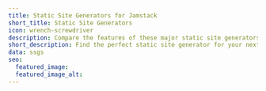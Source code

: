 ```yaml
---
title: Static Site Generators for Jamstack
short_title: Static Site Generators
icon: wrench-screwdriver
description: Compare the features of these major static site generators.
short_description: Find the perfect static site generator for your next project.
data: ssgs
seo:
  featured_image:
  featured_image_alt:
---
```


